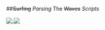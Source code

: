 ##~~Surfing~~ _Parsing_ The ~~Waves~~ _Scripts_


<a href="https://github.com/LuciFR1809/github-readme-stats">
  <img align="center" src="https://github-readme-stats.vercel.app/api?username=LuciFR1809&show_icons=true&&theme=radical" />
</a>
<a href="https://github.com/LuciFR1809/convoychat">
  <img align="center" src="https://github-readme-stats.vercel.app/api/top-langs/?username=LuciFR1809&langs_count=10&theme=radical)](https://github.com/LuciFR1809/github-readme-stats" />
</a>

